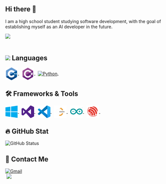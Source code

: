 ## Hi there 👋

I am a high school student studying software development, with the goal of establishing myself as an AI developer in the future.

<img src="https://user-images.githubusercontent.com/74038190/212284115-f47cd8ff-2ffb-4b04-b5bf-4d1c14c0247f.gif" width="1000">
<br><br>

## <img src="https://user-images.githubusercontent.com/74038190/212284087-bbe7e430-757e-4901-90bf-4cd2ce3e1852.gif" width="40"> Languages  
<a target="_blank" href="https://en.wikipedia.org/wiki/C%2B%2B">
  <img src="https://github.com/devicons/devicon/blob/master/icons/cplusplus/cplusplus-original.svg" title="C++" alt="C++" width="40" height="40" style="vertical-align: middle;"/>
</a>&nbsp;
<a target="_blank" href="https://en.wikipedia.org/wiki/C_Sharp_(programming_language)">
  <img src="https://github.com/devicons/devicon/blob/master/icons/csharp/csharp-original.svg" title="C#" alt="C#" width="40" height="40" style="vertical-align: middle;"/>
</a>&nbsp;
<a target="_blank" href="https://en.wikipedia.org/wiki/Python_(programming_language)">
  <img src="https://user-images.githubusercontent.com/74038190/212257472-08e52665-c503-4bd9-aa20-f5a4dae769b5.gif" title="Python" alt="Python" width="40" height="40" style="vertical-align: middle;"/>
</a>&nbsp;


## 🛠️ Frameworks & Tools  
<a target="_blank" href="https://www.microsoft.com/en-us/windows">
  <img src="https://github.com/devicons/devicon/blob/master/icons/windows8/windows8-original.svg" title="Windows" alt="Windows" width="40" height="40" style="vertical-align: middle;"/>
</a>&nbsp;
<a target="_blank" href="https://visualstudio.microsoft.com/">
  <img src="https://github.com/devicons/devicon/blob/master/icons/visualstudio/visualstudio-plain.svg" title="Visual Studio" alt="Visual Studio" width="40" height="40" style="vertical-align: middle;"/>
</a>&nbsp;
<a target="_blank" href="https://code.visualstudio.com/">
  <img src="https://github.com/devicons/devicon/blob/master/icons/vscode/vscode-original.svg" title="Visual Studio Code" alt="VS Code" width="40" height="40" style="vertical-align: middle;"/>
</a>&nbsp;
<a target="_blank" href="https://leetcode.com/u/ForgacsPeter/">
  <img src="LeetCode_Logo_1.png" title="LeetCode" alt="LeetCode" width="40" height="40" style="vertical-align: middle;"/>
</a>&nbsp;

<a target="_blank" href="https://www.arduino.cc/">
  <img src="https://github.com/devicons/devicon/blob/master/icons/arduino/arduino-original.svg" title="Arduino IDE" alt="Arduino" width="40" height="40" style="vertical-align: middle;"/>
</a>&nbsp;
<a target="_blank" href="https://www.espressif.com/en/products/socs/esp32">
  <img src="esp_logo.png" title="ESP32" alt="ESP32" width="40" height="40" style="vertical-align: middle;"/>
</a>&nbsp;

## 🔥 GitHub Stat  

<img src="https://camo.githubusercontent.com/335c0d0755b0a6a020552f835083409f7e8ef4ea7679cbf214b53ecf9c8f217f/68747470733a2f2f6769746875622d726561646d652d73746174732e76657263656c2e6170702f6170692f746f702d6c616e67732f3f757365726e616d653d4650657465723939266c61796f75743d636f6d70616374267468656d653d746f6b796f6e69676874" alt="GitHub Status" />


## 📱 Contact Me  

<a target="_blank" href="mailto:forgacs.peter08@gmail.com@gmail.com">
  <img src="https://img.shields.io/badge/Gmail-D14836?style=for-the-badge&logo=gmail&logoColor=white" alt="Gmail"/>
</a>  

<img src="https://user-images.githubusercontent.com/74038190/213866269-5d00981c-7c98-46d7-8a8e-16f462f15227.gif" width="500" style="float: right;"/>
